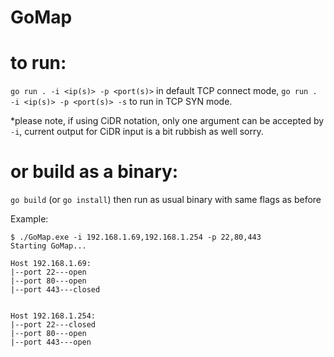 # GoMap

# to run:
`go run . -i <ip(s)> -p <port(s)>` in default TCP connect mode, `go run . -i <ip(s)> -p <port(s)> -s` to run in TCP SYN mode.

*please note, if using CiDR notation, only one argument can be accepted by `-i`, current output for CiDR input is a bit rubbish as well sorry.

# or build as a binary:
`go build` (or `go install`)
then run as usual binary with same flags as before

Example:
```
$ ./GoMap.exe -i 192.168.1.69,192.168.1.254 -p 22,80,443
Starting GoMap...

Host 192.168.1.69:
|--port 22---open
|--port 80---open
|--port 443---closed


Host 192.168.1.254:
|--port 22---closed
|--port 80---open
|--port 443---open

```

